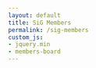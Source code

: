 ```yaml
---
layout: default
title: SiG Members
permalink: /sig-members
custom_js:
- jquery.min
- members-board
---
```


<div id="members">

</div>